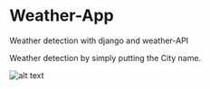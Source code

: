 # Weather-App
Weather detection with django and weather-API

Weather detection by simply putting the City name.

![alt text](https://github.com/Kaif10/Weather-Forecast/blob/master/2020-08-05%20(2).png)
